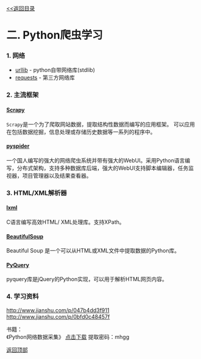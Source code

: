 <a href="index.md" name="top"><<返回目录</a>

# 二. Python爬虫学习

### 1. 网络

* [urllib](https://docs.python.org/3.4/library/urllib.html?highlight=urllib#module-urllib) - python自带网络库(stdlib)
* [requests](https://github.com/requests/requests) - 第三方网络库

### 2. 主流框架

#### [Scrapy](https://scrapy.org/)
`Scrapy`是一个为了爬取网站数据，提取结构性数据而编写的应用框架。 可以应用在包括数据挖掘，信息处理或存储历史数据等一系列的程序中。

#### [pyspider](https://github.com/binux/pyspider)
一个国人编写的强大的网络爬虫系统并带有强大的WebUI。采用Python语言编写，分布式架构，支持多种数据库后端，强大的WebUI支持脚本编辑器，任务监视器，项目管理器以及结果查看器。

### 3. HTML/XML解析器

#### [lxml](http://lxml.de/)
C语言编写高效HTML/ XML处理库。支持XPath。

#### [BeautifulSoup](https://www.crummy.com/software/BeautifulSoup/bs4/doc/)
Beautiful Soup 是一个可以从HTML或XML文件中提取数据的Python库。

#### [PyQuery](http://packages.python.org/pyquery/)

pyquery库是jQuery的Python实现，可以用于解析HTML网页内容。

### 4. 学习资料

<http://www.jianshu.com/p/047b4dd3f911>   
<http://www.jianshu.com/p/0bfd0c48457f>

书籍：   
《Python网络数据采集》    [点击下载](https://pan.baidu.com/s/1boUkemz)	  提取密码：mhgg



[返回顶部](#top)
